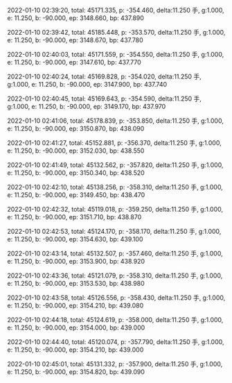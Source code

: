 2022-01-10 02:39:20, total: 45171.335, p: -354.460, delta:11.250 手, g:1.000, e: 11.250, b: -90.000, ep: 3148.660, bp: 437.890

2022-01-10 02:39:42, total: 45185.448, p: -353.570, delta:11.250 手, g:1.000, e: 11.250, b: -90.000, ep: 3148.670, bp: 437.780

2022-01-10 02:40:03, total: 45171.559, p: -354.550, delta:11.250 手, g:1.000, e: 11.250, b: -90.000, ep: 3147.610, bp: 437.770

2022-01-10 02:40:24, total: 45169.828, p: -354.020, delta:11.250 手, g:1.000, e: 11.250, b: -90.000, ep: 3147.900, bp: 437.740

2022-01-10 02:40:45, total: 45169.643, p: -354.590, delta:11.250 手, g:1.000, e: 11.250, b: -90.000, ep: 3149.170, bp: 437.970

2022-01-10 02:41:06, total: 45178.839, p: -353.850, delta:11.250 手, g:1.000, e: 11.250, b: -90.000, ep: 3150.870, bp: 438.090

2022-01-10 02:41:27, total: 45152.881, p: -356.370, delta:11.250 手, g:1.000, e: 11.250, b: -90.000, ep: 3152.030, bp: 438.550

2022-01-10 02:41:49, total: 45132.562, p: -357.820, delta:11.250 手, g:1.000, e: 11.250, b: -90.000, ep: 3150.340, bp: 438.520

2022-01-10 02:42:10, total: 45138.256, p: -358.310, delta:11.250 手, g:1.000, e: 11.250, b: -90.000, ep: 3149.450, bp: 438.470

2022-01-10 02:42:32, total: 45119.018, p: -359.250, delta:11.250 手, g:1.000, e: 11.250, b: -90.000, ep: 3151.710, bp: 438.870

2022-01-10 02:42:53, total: 45124.170, p: -358.170, delta:11.250 手, g:1.000, e: 11.250, b: -90.000, ep: 3154.630, bp: 439.100

2022-01-10 02:43:14, total: 45132.507, p: -357.460, delta:11.250 手, g:1.000, e: 11.250, b: -90.000, ep: 3153.900, bp: 438.920

2022-01-10 02:43:36, total: 45121.079, p: -358.310, delta:11.250 手, g:1.000, e: 11.250, b: -90.000, ep: 3153.530, bp: 438.980

2022-01-10 02:43:58, total: 45126.556, p: -358.430, delta:11.250 手, g:1.000, e: 11.250, b: -90.000, ep: 3154.210, bp: 439.080

2022-01-10 02:44:18, total: 45124.619, p: -358.000, delta:11.250 手, g:1.000, e: 11.250, b: -90.000, ep: 3154.000, bp: 439.000

2022-01-10 02:44:40, total: 45120.074, p: -357.790, delta:11.250 手, g:1.000, e: 11.250, b: -90.000, ep: 3154.210, bp: 439.000

2022-01-10 02:45:01, total: 45131.332, p: -357.900, delta:11.250 手, g:1.000, e: 11.250, b: -90.000, ep: 3154.820, bp: 439.090
